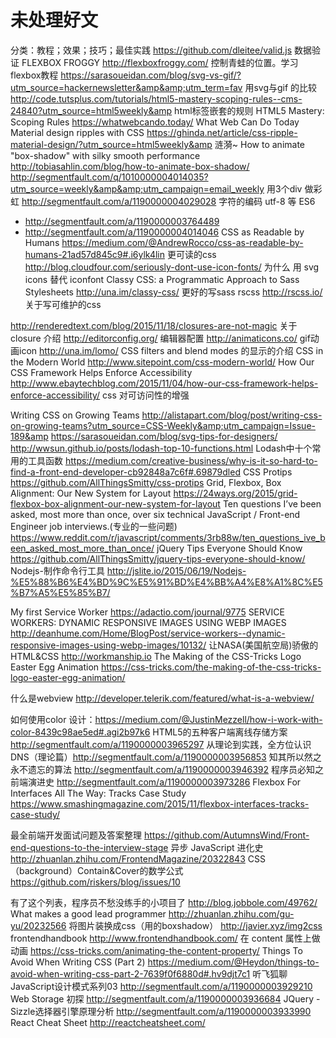# 未处理好文
分类：教程；效果；技巧；最佳实践
https://github.com/dleitee/valid.js 数据验证
FLEXBOX FROGGY  http://flexboxfroggy.com/ 控制青蛙的位置。学习flexbox教程
https://sarasoueidan.com/blog/svg-vs-gif/?utm_source=hackernewsletter&amp&amp;utm_term=fav 用svg与gif 的比较
http://code.tutsplus.com/tutorials/html5-mastery-scoping-rules--cms-24840?utm_source=html5weekly&amp  html标签嵌套的规则 HTML5 Mastery: Scoping Rules
https://whatwebcando.today/ What Web Can Do Today
Material design ripples with CSS  https://ghinda.net/article/css-ripple-material-design/?utm_source=html5weekly&amp 涟漪~
How to animate "box-shadow" with silky smooth performance http://tobiasahlin.com/blog/how-to-animate-box-shadow/
http://segmentfault.com/q/1010000004014035?utm_source=weekly&amp&amp;utm_campaign=email_weekly 用3个div 做彩虹
http://segmentfault.com/a/1190000004029028 字符的编码 utf-8 等
ES6
* http://segmentfault.com/a/1190000003764489
* http://segmentfault.com/a/1190000004014046
CSS as Readable by Humans https://medium.com/@AndrewRocco/css-as-readable-by-humans-21ad57d845c9#.i6ylk4lin 更可读的css
http://blog.cloudfour.com/seriously-dont-use-icon-fonts/ 为什么 用 svg icons 替代 iconfont
Classy CSS: a Programmatic Approach to Sass Stylesheets http://una.im/classy-css/  更好的写sass
rscss http://rscss.io/ 关于写可维护的css

http://renderedtext.com/blog/2015/11/18/closures-are-not-magic 关于closure 介绍
http://editorconfig.org/ 编辑器配置
http://animaticons.co/ gif动画icon
http://una.im/lomo/   CSS filters and blend modes 的显示的介绍
CSS in the Modern World http://www.sitepoint.com/css-modern-world/
How Our CSS Framework Helps Enforce Accessibility  http://www.ebaytechblog.com/2015/11/04/how-our-css-framework-helps-enforce-accessibility/ css 对可访问性的增强

Writing CSS on Growing Teams http://alistapart.com/blog/post/writing-css-on-growing-teams?utm_source=CSS-Weekly&amp;utm_campaign=Issue-189&amp 
https://sarasoueidan.com/blog/svg-tips-for-designers/
http://wwsun.github.io/posts/lodash-top-10-functions.html Lodash中十个常用的工具函数
https://medium.com/creative-business/why-is-it-so-hard-to-find-a-front-end-developer-cb92848a7c6f#.69879dled
CSS Protips https://github.com/AllThingsSmitty/css-protips
Grid, Flexbox, Box Alignment: Our New System for Layout https://24ways.org/2015/grid-flexbox-box-alignment-our-new-system-for-layout
Ten questions I’ve been asked, most more than once, over six technical JavaScript / Front-end Engineer job interviews.(专业的一些问题) https://www.reddit.com/r/javascript/comments/3rb88w/ten_questions_ive_been_asked_most_more_than_once/
jQuery Tips Everyone Should Know https://github.com/AllThingsSmitty/jquery-tips-everyone-should-know/
Nodejs-制作命令行工具 http://jslite.io/2015/06/19/Nodejs-%E5%88%B6%E4%BD%9C%E5%91%BD%E4%BB%A4%E8%A1%8C%E5%B7%A5%E5%85%B7/

My first Service Worker https://adactio.com/journal/9775
SERVICE WORKERS: DYNAMIC RESPONSIVE IMAGES USING WEBP IMAGES http://deanhume.com/Home/BlogPost/service-workers--dynamic-responsive-images-using-webp-images/10132/
让NASA(美国航空局)骄傲的 HTML&CSS http://workmanship.io
The Making of the CSS-Tricks Logo Easter Egg Animation https://css-tricks.com/the-making-of-the-css-tricks-logo-easter-egg-animation/

什么是webview http://developer.telerik.com/featured/what-is-a-webview/

如何使用color 设计：https://medium.com/@JustinMezzell/how-i-work-with-color-8439c98ae5ed#.agi2b97k6
HTML5的五种客户端离线存储方案 http://segmentfault.com/a/1190000003965297
从理论到实践，全方位认识DNS（理论篇）http://segmentfault.com/a/1190000003956853
知其所以然之永不遗忘的算法 http://segmentfault.com/a/1190000003946392
程序员必知之前端演进史 http://segmentfault.com/a/1190000003973286
Flexbox For Interfaces All The Way: Tracks Case Study https://www.smashingmagazine.com/2015/11/flexbox-interfaces-tracks-case-study/

最全前端开发面试问题及答案整理 https://github.com/AutumnsWind/Front-end-questions-to-the-interview-stage
异步 JavaScript 进化史 http://zhuanlan.zhihu.com/FrontendMagazine/20322843
CSS （background）Contain&Cover的数学公式 https://github.com/riskers/blog/issues/10

有了这个列表，程序员不愁没练手的小项目了 http://blog.jobbole.com/49762/
What makes a good lead programmer http://zhuanlan.zhihu.com/gu-yu/20232566
将图片装换成css（用的boxshadow） http://javier.xyz/img2css
frontendhandbook http://www.frontendhandbook.com/
在 content 属性上做动画 https://css-tricks.com/animating-the-content-property/
Things To Avoid When Writing CSS (Part 2) https://medium.com/@Heydon/things-to-avoid-when-writing-css-part-2-7639f0f6880d#.hv9djt7c1
听飞狐聊JavaScript设计模式系列03 http://segmentfault.com/a/1190000003929210
Web Storage 初探 http://segmentfault.com/a/1190000003936684
JQuery - Sizzle选择器引擎原理分析 http://segmentfault.com/a/1190000003933990
React Cheat Sheet http://reactcheatsheet.com/